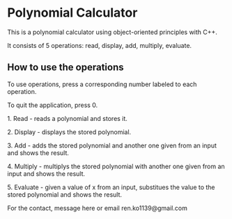 # Polynomial Calculator
<p>This is a polynomial calculator using object-oriented principles with C++.</p>
<p>It consists of 5 operations: read, display, add, multiply, evaluate.</p>
<h2>How to use the operations</h2>
<p>To use operations, press a corresponding number labeled to each operation.</p>
<p>To quit the application, press 0.</p>

<p>1. Read - reads a polynomial and stores it.</p>
<p>2. Display - displays the stored polynomial.</p>
<p>3. Add - adds the stored polynomial and another one given from an input and shows the result.</p>
<p>4. Multiply - multiplys the stored polynomial with another one given from an input and shows the result.</p>
<p>5. Evaluate - given a value of x from an input, substitues the value to the stored polynomial and shows the result.</p>

<p>For the contact, message here or email ren.ko1139@gmail.com</p>
